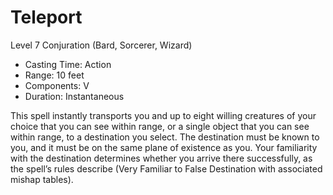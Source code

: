 # Teleport
Level 7 Conjuration (Bard, Sorcerer, Wizard)

- Casting Time: Action
- Range: 10 feet
- Components: V
- Duration: Instantaneous

This spell instantly transports you and up to eight willing creatures of your choice that you can see within range, or a single object that you can see within range, to a destination you select. The destination must be known to you, and it must be on the same plane of existence as you. Your familiarity with the destination determines whether you arrive there successfully, as the spell’s rules describe (Very Familiar to False Destination with associated mishap tables).
